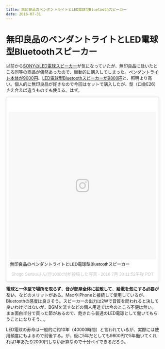 ```yaml
---
title: 無印良品のペンダントライトとLED電球型Bluetoothスピーカー
date: 2016-07-31
---
```


# 無印良品のペンダントライトとLED電球型Bluetoothスピーカー

以前から[SONYのLED電球スピーカー](https://www.amazon.co.jp/dp/B00XKFB7ZE/?tag=1000ch-22)が気になっていたが、無印良品に赴いたところ同等の商品が偶然あったので、衝動的に購入してしまった。[ペンダントライト本体が9000円](http://www.muji.net/store/cmdty/detail/4549337144415)、[LED電球型Bluetoothスピーカーが9800円](http://www.muji.net/store/cmdty/detail/4549337258051)と、照明より高い。個人的に無印良品が好きなので今回はセットで購入したが、型（口金E26）さえ合えば違うものでも使える。はず。

<blockquote class="instagram-media" data-instgrm-captioned data-instgrm-version="7" style=" background:#FFF; border:0; border-radius:3px; box-shadow:0 0 1px 0 rgba(0,0,0,0.5),0 1px 10px 0 rgba(0,0,0,0.15); margin: 1px; max-width:658px; padding:0; width:99.375%; width:-webkit-calc(100% - 2px); width:calc(100% - 2px);"><div style="padding:8px;"> <div style=" background:#F8F8F8; line-height:0; margin-top:40px; padding:50.0% 0; text-align:center; width:100%;"> <div style=" background:url(data:image/png;base64,iVBORw0KGgoAAAANSUhEUgAAACwAAAAsCAMAAAApWqozAAAABGdBTUEAALGPC/xhBQAAAAFzUkdCAK7OHOkAAAAMUExURczMzPf399fX1+bm5mzY9AMAAADiSURBVDjLvZXbEsMgCES5/P8/t9FuRVCRmU73JWlzosgSIIZURCjo/ad+EQJJB4Hv8BFt+IDpQoCx1wjOSBFhh2XssxEIYn3ulI/6MNReE07UIWJEv8UEOWDS88LY97kqyTliJKKtuYBbruAyVh5wOHiXmpi5we58Ek028czwyuQdLKPG1Bkb4NnM+VeAnfHqn1k4+GPT6uGQcvu2h2OVuIf/gWUFyy8OWEpdyZSa3aVCqpVoVvzZZ2VTnn2wU8qzVjDDetO90GSy9mVLqtgYSy231MxrY6I2gGqjrTY0L8fxCxfCBbhWrsYYAAAAAElFTkSuQmCC); display:block; height:44px; margin:0 auto -44px; position:relative; top:-22px; width:44px;"></div></div> <p style=" margin:8px 0 0 0; padding:0 4px;"> <a href="https://www.instagram.com/p/BIhDZaVDUBR/" style=" color:#000; font-family:Arial,sans-serif; font-size:14px; font-style:normal; font-weight:normal; line-height:17px; text-decoration:none; word-wrap:break-word;" target="_blank">無印良品のペンダントライトとLED電球型Bluetoothスピーカー</a></p> <p style=" color:#c9c8cd; font-family:Arial,sans-serif; font-size:14px; line-height:17px; margin-bottom:0; margin-top:8px; overflow:hidden; padding:8px 0 7px; text-align:center; text-overflow:ellipsis; white-space:nowrap;">Shogo Sensuiさん(@1000ch)が投稿した写真 - <time style=" font-family:Arial,sans-serif; font-size:14px; line-height:17px;" datetime="2016-07-31T06:52:01+00:00">2016  7月 30 11:52午後 PDT</time></p></div></blockquote>

**電球と一体型で場所を取らず**、**音が部屋全体に拡散して**、**給電を気にする必要がない**、などのメリットがある。MacやiPhoneと接続して使用しているが、Bluetoothの感度は良さそう。スピーカーの出力は2Wで音質を問われると決して良いわけではないが、BGMを流すなどの個人用途では今のところ不便は無い。まぁ面白半分で買った節があるので、飽きたら普通のLED電球として働いてもらうことになりそう…。

LED電球の寿命は一般的に約10年（40000時間）と言われているが、実際には使用頻度にもよるので前後する。が、仮に5年だとしても9800円で5年働いてくれれば1年あたり2000円しない計算なので十分ペイできるだろう。
